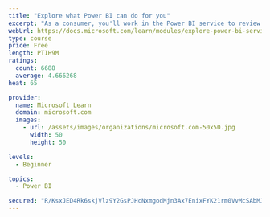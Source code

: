 ```yaml
---
title: "Explore what Power BI can do for you"
excerpt: "As a consumer, you'll work in the Power BI service to review and interact with content that has been shared with you. This module provides the foundational information that you need to work effectively in the Power BI service."
webUrl: https://docs.microsoft.com/learn/modules/explore-power-bi-service/
type: course
price: Free
length: PT1H9M
ratings:
  count: 6688
  average: 4.666268
heat: 65

provider:
  name: Microsoft Learn
  domain: microsoft.com
  images:
    - url: /assets/images/organizations/microsoft.com-50x50.jpg
      width: 50
      height: 50

levels:
  - Beginner

topics:
  - Power BI

secured: "R/KsxJED4Rk6skjVlz9Y2GsPJHcNxmgodMjn3Ax7EnixFYK21rm0VvMcSAbMJJIULfuezev9mTsV6EcURuzlMbh68avUm+tTtEoRjRhZQ8UQYCwUQcBtELkwzeFEOZD+5gEYygvC0/moPcgT+HTKphYf67pkIzuVKzoefJGftFbyyp7q6XVG8TvTz7JWIzreTm3Yh5jS1wob14CCKmIzndEt6qJ61TY/CLnyjPRPv+y9lXGfWDuTw9WeXHI8XifoHkFowoC0NaLgNp/pTz34seHjGg9sPCrCv3+w8W3cW8DfSuR9Zi43UtD3VYQLR0GMxF3o4+KY+6coZ3vvNiLKU9H36Hv9BA5AI15g3EcAp7H/1dSXYhDxqKgKqX7BgI8t4Wmji5llAMfJCS5k5I2Z//rvQw0/YFXkFLO0V/7d8GU=;RljKcNDdH5CWuhnP6IWFVw=="
---
```


